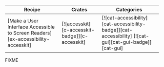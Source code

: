 | Recipe | Crates | Categories |
|--------|--------|------------|
| [Make a User Interface Accessible to Screen Readers][ex-accessibility-accesskit] | [![accesskit][c-accesskit-badge]][c-accesskit] | [![cat-accessibility][cat-accessibility-badge]][cat-accessibility] [![cat-gui][cat-gui-badge]][cat-gui] |

<div class="hidden">
FIXME
</div>
